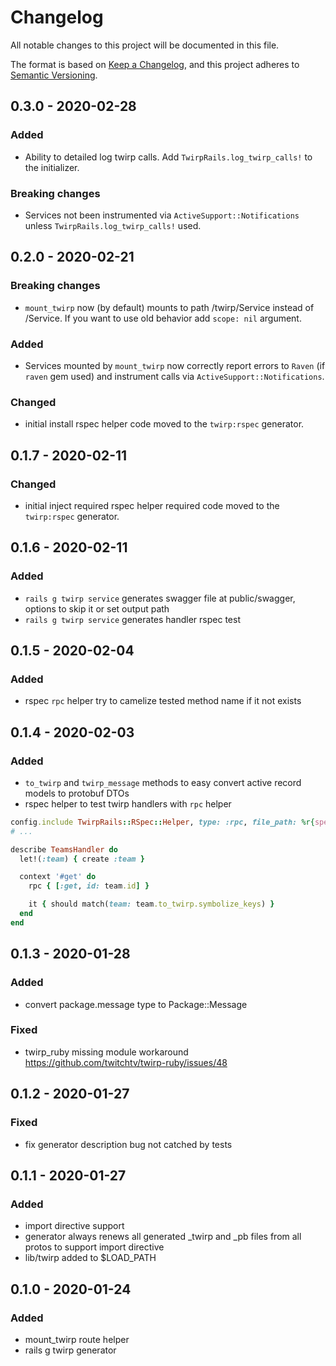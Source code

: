 # Changelog
All notable changes to this project will be documented in this file.

The format is based on [Keep a Changelog](https://keepachangelog.com/en/1.0.0/),
and this project adheres to [Semantic Versioning](https://semver.org/spec/v2.0.0.html).

## 0.3.0 - 2020-02-28

### Added
- Ability to detailed log twirp calls. Add `TwirpRails.log_twirp_calls!` to the initializer. 

### Breaking changes
- Services not been instrumented via `ActiveSupport::Notifications` unless `TwirpRails.log_twirp_calls!` used.

## 0.2.0 - 2020-02-21

### Breaking changes
- `mount_twirp` now (by default) mounts to path /twirp/Service instead of /Service. If you want to use old 
behavior add `scope: nil` argument.

### Added
- Services mounted by `mount_twirp` now correctly report errors to `Raven` (if `raven` gem used) and instrument
calls via `ActiveSupport::Notifications`.

### Changed
- initial install rspec helper code moved to the ```twirp:rspec``` generator.

## 0.1.7 - 2020-02-11

### Changed
- initial inject required rspec helper required code moved to the ```twirp:rspec``` generator.

## 0.1.6 - 2020-02-11

### Added
- ```rails g twirp service``` generates swagger file at public/swagger, options to skip it or set output path 
- ```rails g twirp service``` generates handler rspec test

## 0.1.5 - 2020-02-04

### Added
- rspec ```rpc``` helper try to camelize tested method name if it not exists 

## 0.1.4 - 2020-02-03

### Added
- ```to_twirp``` and ```twirp_message``` methods to easy convert active record models to protobuf DTOs
- rspec helper to test twirp handlers with ```rpc``` helper
```ruby
config.include TwirpRails::RSpec::Helper, type: :rpc, file_path: %r{spec/rpc}
# ...

describe TeamsHandler do
  let!(:team) { create :team }

  context '#get' do
    rpc { [:get, id: team.id] }

    it { should match(team: team.to_twirp.symbolize_keys) }
  end
end
``` 

## 0.1.3 - 2020-01-28

### Added
- convert package.message type to Package::Message

### Fixed
- twirp_ruby missing module workaround https://github.com/twitchtv/twirp-ruby/issues/48

## 0.1.2 - 2020-01-27

### Fixed
- fix generator description bug not catched by tests

## 0.1.1 - 2020-01-27

### Added
- import directive support
- generator always renews all generated _twirp and _pb files from all protos to support import directive
- lib/twirp added to $LOAD_PATH

## 0.1.0 - 2020-01-24

### Added
- mount_twirp route helper
- rails g twirp generator


